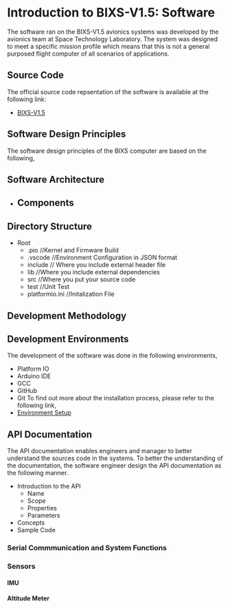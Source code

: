 # Introduction to BIXS-V1.5: Software
The software ran on the BIXS-V1.5 avionics systems was developed by the avionics team at Space Technology Laboratory. The system was designed to meet a specific mission profile which means that this is not a general purposed flight computer of all scenarios of applications. 

## Source Code
The official source code repsentation of the software is available at the following link:
- [BIXS-V1.5](https://github.com/TKU-STL/BIXS-Arduino-V1)

## Software Design Principles
The software design principles of the BIXS computer are based on the following,

## Software Architecture
- Components
    - 

## Directory Structure
- Root
    - .pio //Kernel and Firmware Build
    - .vscode //Environment Configuration in JSON format
    - include // Where you include external header file
    - lib //Where you include external dependencies
    - src //Where you put your source code
    - test //Unit Test
    - platformio.ini //Initalization File

## Development Methodology

## Development Environments
The development of the software was done in the following environments,
- Platform IO
- Arduino IDE
- GCC
- GitHub
- Git
To find out more about the installation process, please refer to the following link,
- [Environment Setup](../Development-Environment.md)

## API Documentation
The API documentation enables engineers and manager to better understand the sources code in the systems. To better the understanding of the documentation, the software engineer design the API documentation as the following manner.
- Introduction to the API
    - Name
    - Scope
    - Properties
    - Parameters
- Concepts
- Sample Code
### Serial Commmunication and System Functions

### Sensors
#### IMU
#### Altitude Meter 